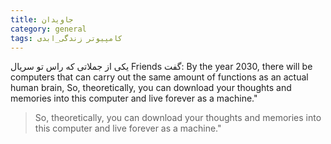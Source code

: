 ```yaml
---
title: جاویدان
category: general
tags: کامپیوتر زندگی_ابدی
---
```


یکی از جملاتی که راس تو سریال Friends گفت:
    By the year 2030, there will be computers that can carry out the same amount of functions as an actual human brain, So, theoretically, you can download your thoughts and memories into this computer and live forever as a machine."

> So, theoretically, you can download your thoughts and memories into this computer and live forever as a machine."